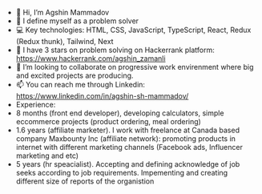 - 👋 Hi, I’m Agshin Mammadov
- 👨 I define myself as a problem solver
- 💻 Key technologies: HTML, CSS, JavaScript, TypeScript, React, Redux (Redux thunk), Tailwind, Next
- 🌱 I have 3 stars on problem solving on Hackerrank platform: https://www.hackerrank.com/agshin_zamanli
- 💞️ I’m looking to collaborate on progressive work envirenment where big and excited projects are producing.
- 📫 You can reach me through Linkedin: https://www.linkedin.com/in/agshin-sh-mammadov/
- Experience:
 - 8 months (front end developer), developing calculators, simple eccommerce projects (product ordering, meal ordering)
 - 1.6 years (affiliate marketer). I work with freelance at Canada based company Maxbounty Inc (affiliate network): 
promoting products in internet with different marketing channels (Facebook ads, Influencer marketing and etc) 
 - 5 years (hr speacialist). Accepting and defining acknowledge of job seeks according to job requirements. 
Impementing and creating different size of reports of the organistion
 

<!---
agshinmammadov/agshinmammadov is a ✨ special ✨ repository because its `README.md` (this file) appears on your GitHub profile.
You can click the Preview link to take a look at your changes.
--->
